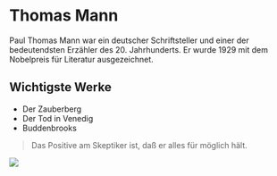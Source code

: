 # Thomas Mann
Paul Thomas Mann war ein deutscher Schriftsteller und einer der bedeutendsten Erzähler des 20. Jahrhunderts. Er wurde 1929 mit dem Nobelpreis für Literatur ausgezeichnet.
## Wichtigste Werke
* Der Zauberberg
* Der Tod in Venedig
* Buddenbrooks
> Das Positive am Skeptiker ist, daß er alles für möglich hält.
<img src="https://upload.wikimedia.org/wikipedia/commons/thumb/9/92/Thomas_Mann_1937.jpg/473px-Thomas_Mann_1937.jpg"/>
